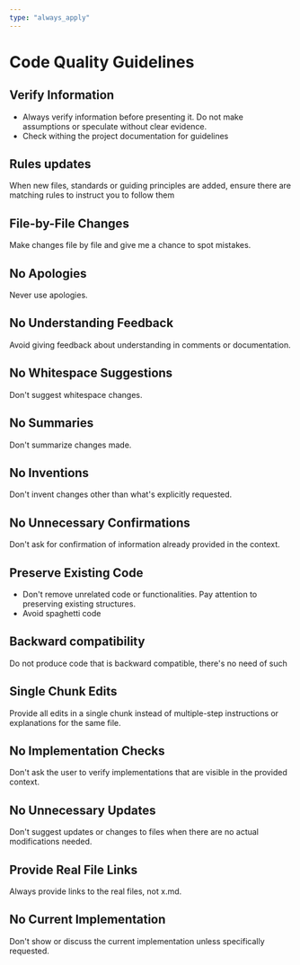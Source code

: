 ```yaml
---
type: "always_apply"
---
```


# Code Quality Guidelines

## Verify Information
- Always verify information before presenting it. Do not make assumptions or speculate without clear evidence.
- Check withing the project documentation for guidelines

## Rules updates
When new files, standards or guiding principles are added, ensure there are matching rules to instruct you to follow them

## File-by-File Changes
Make changes file by file and give me a chance to spot mistakes.

## No Apologies
Never use apologies.

## No Understanding Feedback
Avoid giving feedback about understanding in comments or documentation.

## No Whitespace Suggestions
Don't suggest whitespace changes.

## No Summaries
Don't summarize changes made.

## No Inventions
Don't invent changes other than what's explicitly requested.

## No Unnecessary Confirmations
Don't ask for confirmation of information already provided in the context.

## Preserve Existing Code
- Don't remove unrelated code or functionalities. Pay attention to preserving existing structures.
- Avoid spaghetti code

## Backward compatibility
Do not produce code that is backward compatible, there's no need of such

## Single Chunk Edits
Provide all edits in a single chunk instead of multiple-step instructions or explanations for the same file.

## No Implementation Checks
Don't ask the user to verify implementations that are visible in the provided context.

## No Unnecessary Updates
Don't suggest updates or changes to files when there are no actual modifications needed.

## Provide Real File Links
Always provide links to the real files, not x.md.

## No Current Implementation
Don't show or discuss the current implementation unless specifically requested.